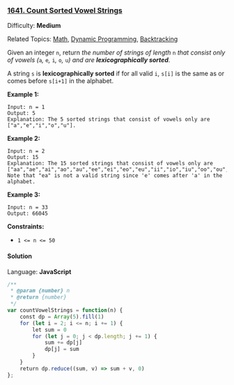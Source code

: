 ### [1641\. Count Sorted Vowel Strings](https://leetcode.com/problems/count-sorted-vowel-strings/)

Difficulty: **Medium**  

Related Topics: [Math](https://leetcode.com/tag/math/), [Dynamic Programming](https://leetcode.com/tag/dynamic-programming/), [Backtracking](https://leetcode.com/tag/backtracking/)


Given an integer `n`, return _the number of strings of length_ `n` _that consist only of vowels (_`a`_,_ `e`_,_ `i`_,_ `o`_,_ `u`_) and are **lexicographically sorted**._

A string `s` is **lexicographically sorted** if for all valid `i`, `s[i]` is the same as or comes before `s[i+1]` in the alphabet.

**Example 1:**

```
Input: n = 1
Output: 5
Explanation: The 5 sorted strings that consist of vowels only are ["a","e","i","o","u"].
```

**Example 2:**

```
Input: n = 2
Output: 15
Explanation: The 15 sorted strings that consist of vowels only are
["aa","ae","ai","ao","au","ee","ei","eo","eu","ii","io","iu","oo","ou","uu"].
Note that "ea" is not a valid string since 'e' comes after 'a' in the alphabet.
```

**Example 3:**

```
Input: n = 33
Output: 66045
```

**Constraints:**

*   `1 <= n <= 50` 


#### Solution

Language: **JavaScript**

```javascript
/**
 * @param {number} n
 * @return {number}
 */
var countVowelStrings = function(n) {
    const dp = Array(5).fill(1)
    for (let i = 2; i <= n; i += 1) {
        let sum = 0
        for (let j = 0; j < dp.length; j += 1) {
            sum += dp[j]
            dp[j] = sum
        }
    }
    return dp.reduce((sum, v) => sum + v, 0)
};
```